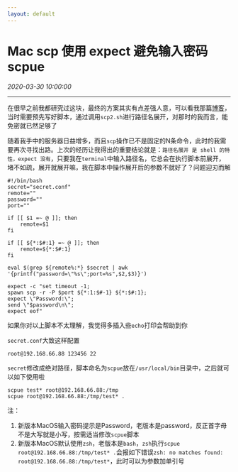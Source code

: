 ```yaml
---
layout: default
---
```


# Mac scp 使用 expect 避免输入密码 scpue
_2020-03-30 10:00:00_

* * *

在很早之前我都研究过这块，最终的方案其实有点差强人意，可以看我那篇[博客](./072.html)，当时需要预先写好脚本，通过调用`scp2.sh`进行路径名展开，对那时的我而言，能免密就已然足够了

随着我手中的服务器日益增多，而且`scp`操作已不是固定的N条命令，此时的我需要再次寻找出路。上次的经历让我得出的重要结论就是：`路径名展开 是 shell 的特性，expect 没有`，只要我在`terminal`中输入路径名，它总会在执行脚本前展开，堵不如疏，展开就展开嘛，我在脚本中操作展开后的参数不就好了？问题迎刃而解

```
#!/bin/bash
secret="secret.conf"
remote=""
password=""
port=""

if [[ $1 =~ @ ]]; then
    remote=$1
fi

if [[ ${*:$#:1} =~ @ ]]; then
    remote=${*:$#:1}
fi

eval $(grep ${remote%:*} $secret | awk '{printf("password=\"%s\";port=%s",$2,$3)}')

expect -c "set timeout -1;
spawn scp -r -P $port ${*:1:$#-1} ${*:$#:1};
expect \"Password:\";
send \"$password\n\";
expect eof"
```

如果你对以上脚本不太理解，我觉得多插入些`echo`打印会帮助到你

`secret.conf`大致这样配置

```
root@192.168.66.88 123456 22
```

`secret`修改成绝对路径，脚本命名为`scpue`放在`/usr/local/bin`目录中，之后就可以如下使用啦

```
scpue test* root@192.168.66.88:/tmp
scpue root@192.168.66.88:/tmp/test* .
```

注：
1. 新版本MacOS输入密码提示是Password，老版本是password，反正首字母不是大写就是小写，按需适当修改`scpue`脚本
2. 新版本MacOS默认使用`zsh`，老版本是`bash`，`zsh`执行`scpue root@192.168.66.88:/tmp/test* .`会报如下错误`zsh: no matches found: root@192.168.66.88:/tmp/test*`，此时可以为参数加单引号
